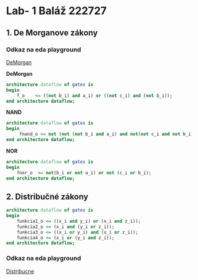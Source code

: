 # Lab- 1 Baláž 222727 #

## 1. De Morganove zákony ##

### Odkaz na eda playground ### 
[DeMorgan](https://www.edaplayground.com/x/gujC)

**DeMorgan**

```vhdl
architecture dataflow of gates is
begin
    f_o    <= ((not b_i) and a_i) or ((not c_i) and (not b_i));
end architecture dataflow;
```

**NAND**

```vhdl
architecture dataflow of gates is
begin
     fnand_o <= not (not (not b_i and a_i) and not(not c_i and not b_i));
end architecture dataflow;
```

**NOR**

```vhdl
architecture dataflow of gates is
begin
    fnor_o  <= not(b_i or not a_i) or not (c_i or b_i);
end architecture dataflow;
```
## 2. Distribučné zákony ##

```vhdl
architecture dataflow of gates is
begin
    funkcia1_o <= ((x_i and y_i) or (x_i and z_i));
    funkcia2_o <= (x_i and (y_i or z_i));
    funkcia3_o <= ((x_i or y_i) and (x_i or z_i));
    funkcia4_o <= (x_i or (y_i and z_i));
end architecture dataflow;
```

### Odkaz na eda playground ### 
[Distribucne](https://www.edaplayground.com/x/kuqx)

